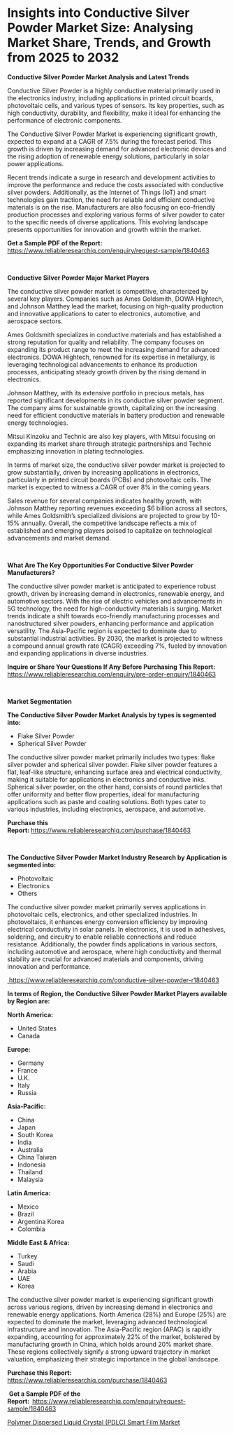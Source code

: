<p><h1>Insights into Conductive Silver Powder Market Size: Analysing Market Share, Trends, and Growth from 2025 to 2032</h1></p><p><strong>Conductive Silver Powder Market Analysis and Latest Trends</strong></p>
<p><p>Conductive Silver Powder is a highly conductive material primarily used in the electronics industry, including applications in printed circuit boards, photovoltaic cells, and various types of sensors. Its key properties, such as high conductivity, durability, and flexibility, make it ideal for enhancing the performance of electronic components.</p><p>The Conductive Silver Powder Market is experiencing significant growth, expected to expand at a CAGR of 7.5% during the forecast period. This growth is driven by increasing demand for advanced electronic devices and the rising adoption of renewable energy solutions, particularly in solar power applications. </p><p>Recent trends indicate a surge in research and development activities to improve the performance and reduce the costs associated with conductive silver powders. Additionally, as the Internet of Things (IoT) and smart technologies gain traction, the need for reliable and efficient conductive materials is on the rise. Manufacturers are also focusing on eco-friendly production processes and exploring various forms of silver powder to cater to the specific needs of diverse applications. This evolving landscape presents opportunities for innovation and growth within the market.</p></p>
<p><strong>Get a Sample PDF of the Report:&nbsp;</strong> <a href="https://www.reliableresearchiq.com/enquiry/request-sample/1840463?utm_campaign=2222&utm_medium=2&utm_source=Github&utm_content=ia&utm_term=03022025&utm_id=conductive-silver-powder">https://www.reliableresearchiq.com/enquiry/request-sample/1840463</a></p>
<p>&nbsp;</p>
<p><strong>Conductive Silver Powder Major Market Players</strong></p>
<p><p>The conductive silver powder market is competitive, characterized by several key players. Companies such as Ames Goldsmith, DOWA Hightech, and Johnson Matthey lead the market, focusing on high-quality production and innovative applications to cater to electronics, automotive, and aerospace sectors.</p><p>Ames Goldsmith specializes in conductive materials and has established a strong reputation for quality and reliability. The company focuses on expanding its product range to meet the increasing demand for advanced electronics. DOWA Hightech, renowned for its expertise in metallurgy, is leveraging technological advancements to enhance its production processes, anticipating steady growth driven by the rising demand in electronics.</p><p>Johnson Matthey, with its extensive portfolio in precious metals, has reported significant developments in its conductive silver powder segment. The company aims for sustainable growth, capitalizing on the increasing need for efficient conductive materials in battery production and renewable energy technologies.</p><p>Mitsui Kinzoku and Technic are also key players, with Mitsui focusing on expanding its market share through strategic partnerships and Technic emphasizing innovation in plating technologies.</p><p>In terms of market size, the conductive silver powder market is projected to grow substantially, driven by increasing applications in electronics, particularly in printed circuit boards (PCBs) and photovoltaic cells. The market is expected to witness a CAGR of over 8% in the coming years.</p><p>Sales revenue for several companies indicates healthy growth, with Johnson Matthey reporting revenues exceeding $6 billion across all sectors, while Ames Goldsmith’s specialized divisions are projected to grow by 10-15% annually. Overall, the competitive landscape reflects a mix of established and emerging players poised to capitalize on technological advancements and market demand.</p></p>
<p>&nbsp;</p>
<p><strong>What Are The Key Opportunities For Conductive Silver Powder Manufacturers?</strong></p>
<p><p>The conductive silver powder market is anticipated to experience robust growth, driven by increasing demand in electronics, renewable energy, and automotive sectors. With the rise of electric vehicles and advancements in 5G technology, the need for high-conductivity materials is surging. Market trends indicate a shift towards eco-friendly manufacturing processes and nanostructured silver powders, enhancing performance and application versatility. The Asia-Pacific region is expected to dominate due to substantial industrial activities. By 2030, the market is projected to witness a compound annual growth rate (CAGR) exceeding 7%, fueled by innovation and expanding applications in diverse industries.</p></p>
<p><strong>Inquire or Share Your Questions If Any Before Purchasing This Report:</strong> <a href="https://www.reliableresearchiq.com/enquiry/pre-order-enquiry/1840463?utm_campaign=2222&utm_medium=2&utm_source=Github&utm_content=ia&utm_term=03022025&utm_id=conductive-silver-powder">https://www.reliableresearchiq.com/enquiry/pre-order-enquiry/1840463</a></p>
<p>&nbsp;</p>
<p><strong>Market Segmentation</strong></p>
<p><strong>The Conductive Silver Powder Market Analysis by types is segmented into:</strong></p>
<p><ul><li>Flake Silver Powder</li><li>Spherical Silver Powder</li></ul></p>
<p><p>The conductive silver powder market primarily includes two types: flake silver powder and spherical silver powder. Flake silver powder features a flat, leaf-like structure, enhancing surface area and electrical conductivity, making it suitable for applications in electronics and conductive inks. Spherical silver powder, on the other hand, consists of round particles that offer uniformity and better flow properties, ideal for manufacturing applications such as paste and coating solutions. Both types cater to various industries, including electronics, aerospace, and automotive.</p></p>
<p><strong>Purchase this Report:&nbsp;</strong><a href="https://www.reliableresearchiq.com/purchase/1840463?utm_campaign=2222&utm_medium=2&utm_source=Github&utm_content=ia&utm_term=03022025&utm_id=conductive-silver-powder">https://www.reliableresearchiq.com/purchase/1840463</a></p>
<p>&nbsp;</p>
<p><strong>The Conductive Silver Powder Market Industry Research by Application is segmented into:</strong></p>
<p><ul><li>Photovoltaic</li><li>Electronics</li><li>Others</li></ul></p>
<p><p>The conductive silver powder market primarily serves applications in photovoltaic cells, electronics, and other specialized industries. In photovoltaics, it enhances energy conversion efficiency by improving electrical conductivity in solar panels. In electronics, it is used in adhesives, soldering, and circuitry to enable reliable connections and reduce resistance. Additionally, the powder finds applications in various sectors, including automotive and aerospace, where high conductivity and thermal stability are crucial for advanced materials and components, driving innovation and performance.</p></p>
<p><a href="https://www.reliableresearchiq.com/conductive-silver-powder-r1840463?utm_campaign=2222&utm_medium=2&utm_source=Github&utm_content=ia&utm_term=03022025&utm_id=conductive-silver-powder">&nbsp;https://www.reliableresearchiq.com/conductive-silver-powder-r1840463</a></p>
<p><strong>In terms of Region, the Conductive Silver Powder Market Players available by Region are:</strong></p>
<p>
    <p> <strong> North America: </strong>
        <ul>
            <li>United States</li>
            <li>Canada</li>
        </ul>
        </p> 
    <p> <strong> Europe: </strong>
        <ul>
            <li>Germany</li>
            <li>France</li>
            <li>U.K.</li>
            <li>Italy</li>
            <li>Russia</li>
        </ul>
        </p> 
    <p> <strong> Asia-Pacific: </strong>
        <ul>
            <li>China</li>
            <li>Japan</li>
            <li>South Korea</li>
            <li>India</li>
            <li>Australia</li>
            <li>China Taiwan</li>
            <li>Indonesia</li>
            <li>Thailand</li>
            <li>Malaysia</li>
        </ul>
        </p> 
    <p> <strong> Latin America: </strong>
        <ul>
            <li>Mexico</li>
            <li>Brazil</li>
            <li>Argentina Korea</li>
            <li>Colombia</li>
        </ul>
        </p> 
    <p> <strong> Middle East & Africa: </strong>
        <ul>
            <li>Turkey</li>
            <li>Saudi</li>
            <li>Arabia</li>
            <li>UAE</li>
            <li>Korea</li>
        </ul>
    </p>
    </p>
<p><p>The conductive silver powder market is experiencing significant growth across various regions, driven by increasing demand in electronics and renewable energy applications. North America (28%) and Europe (25%) are expected to dominate the market, leveraging advanced technological infrastructure and innovation. The Asia-Pacific region (APAC) is rapidly expanding, accounting for approximately 22% of the market, bolstered by manufacturing growth in China, which holds around 20% market share. These regions collectively signify a strong upward trajectory in market valuation, emphasizing their strategic importance in the global landscape.</p></p>
<p><strong>Purchase this Report: </strong><a href="https://www.reliableresearchiq.com/purchase/1840463?utm_campaign=2222&utm_medium=2&utm_source=Github&utm_content=ia&utm_term=03022025&utm_id=conductive-silver-powder">https://www.reliableresearchiq.com/purchase/1840463</a></p>
<p>&nbsp;<strong>Get a Sample PDF of the Report:&nbsp;&nbsp;</strong><a href="https://www.reliableresearchiq.com/enquiry/request-sample/1840463?utm_campaign=2222&utm_medium=2&utm_source=Github&utm_content=ia&utm_term=03022025&utm_id=conductive-silver-powder">https://www.reliableresearchiq.com/enquiry/request-sample/1840463</a></p>
<p><strong></strong></p>
<p><p><a href="https://github.com/LilianFaulkner65/Market-Research-Report-List-1/blob/main/polymer-dispersed-liquid-crystal-pdlc-smart-film-market.md?utm_campaign=2222&utm_medium=2&utm_source=Github&utm_content=ia&utm_term=03022025&utm_id=conductive-silver-powder">Polymer Dispersed Liquid Crystal (PDLC) Smart Film Market</a></p></p>